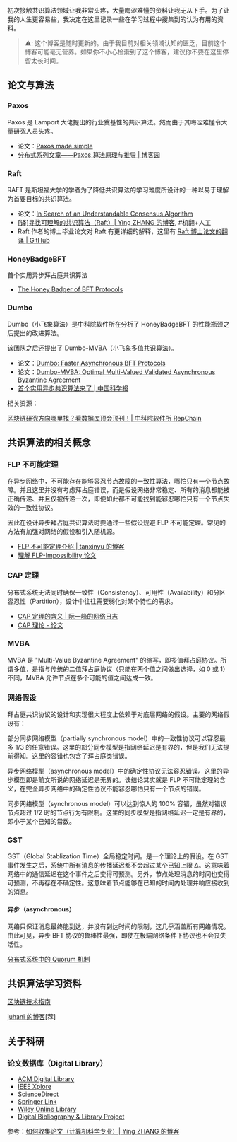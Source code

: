 初次接触共识算法领域让我非常头疼，大量晦涩难懂的资料让我无从下手。为了让我的人生更容易些，我决定在这里记录一些在学习过程中搜集到的认为有用的资料。

> ⚠️: 这个博客是随时更新的。由于我目前对相关领域认知的匮乏，目前这个博客可能毫无营养。如果你不小心检索到了这个博客，建议你不要在这里停留太长时间。

## 论文与算法

### Paxos

Paxos 是 Lamport 大佬提出的行业奠基性的共识算法。然而由于其晦涩难懂令大量研究人员头疼。

- 论文：[Paxos made simple](https://www.microsoft.com/en-us/research/publication/paxos-made-simple/)
- [分布式系列文章——Paxos 算法原理与推导 | 博客园](https://www.cnblogs.com/linbingdong/p/6253479.html)

### Raft

RAFT 是斯坦福大学的学者为了降低共识算法的学习难度所设计的一种以易于理解为首要目标的共识算法。

- 论文：[In Search of an Understandable Consensus Algorithm](https://www.usenix.org/conference/atc14/technical-sessions/presentation/ongaro)
- [[译]寻找可理解的共识算法（Raft）| Ying ZHANG 的博客](https://ying-zhang.github.io/dist/2014-raft-cn/), #机翻+人工
- Raft 作者的博士毕业论文对 Raft 有更详细的解释，这里有 [Raft 博士论文的翻译 | GitHub](https://github.com/OneSizeFitsQuorum/raft-thesis-zh_cn/)

### HoneyBadgeBFT

首个实用异步拜占庭共识算法

- [The Honey Badger of BFT Protocols](https://dl.acm.org/doi/abs/10.1145/2976749.2978399)

### Dumbo

Dumbo（小飞象算法）是中科院软件所在分析了 HoneyBadgeBFT 的性能瓶颈之后提出的改进算法。

该团队之后还提出了 Dumbo-MVBA（小飞象多值共识算法）。

- 论文：[Dumbo: Faster Asynchronous BFT Protocols](https://dl.acm.org/doi/10.1145/3372297.3417262)
- 论文：[Dumbo-MVBA: Optimal Multi-Valued Validated Asynchronous Byzantine Agreement](https://dl.acm.org/doi/10.1145/3382734.3405707)
- [首个实用异步共识算法来了 | 中国科学报](https://www.cas.cn/cm/202102/t20210223_4778515.shtml)

相关资源：

[区块链研究方向哪里找？看数据库顶会顶刊！| 中科院软件所 RepChain](https://mp.weixin.qq.com/s/Q5CEL3T_GgzTR_HZkLiVGQ)

## 共识算法的相关概念

### FLP 不可能定理

在异步网络中，不可能存在能够容忍节点故障的一致性算法，哪怕只有一个节点故障。并且这里并没有考虑拜占庭错误，而是假设网络非常稳定、所有的消息都能被正确传递、并且仅被传递一次，即便如此都不可能找到能容忍哪怕只有一个节点失效的一致性协议。

因此在设计异步拜占庭共识算法时要通过一些假设规避 FLP 不可能定理。常见的方法有加强对网络的假设和引入随机源。

- [FLP 不可能定理介绍 | tanxinyu 的博客](https://tanxinyu.work/flp-theory/)
- [理解 FLP-Impossibility 论文](https://www.inlighting.org/archives/understand-flp-impossibility)
### CAP 定理

分布式系统无法同时确保一致性（Consistency）、可用性（Availability）和分区容忍性（Partition），设计中往往需要弱化对某个特性的需求。

- [CAP 定理的含义 | 阮一峰的网络日志](https://www.ruanyifeng.com/blog/2018/07/cap.html)
- [CAP 理论 - 论文](https://blog.csdn.net/qq_36159303/article/details/107146186)

### MVBA

MVBA 是 "Multi-Value Byzantine Agreement" 的缩写，即多值拜占庭协议。所谓多值，是指与传统的二值拜占庭协议（只能在两个值之间做出选择，如 0 或 1）不同，MVBA 允许节点在多个可能的值之间达成一致。

### 网络假设

拜占庭共识协议的设计和实现很大程度上依赖于对底层网络的假设。主要的网络假设有：

部分同步网络模型（partially synchronous model）中的一致性协议可以容忍最多 1/3 的任意错误。这里的部分同步模型是指网络延迟是有界的，但是我们无法提前得知。这里的容错也包含了拜占庭类错误。

异步网络模型（asynchronous model）中的确定性协议无法容忍错误。这里的异步模型即是前文所说的网络延迟是无界的。该结论其实就是 FLP 不可能定理的含义，在完全异步网络中的确定性协议不能容忍哪怕只有一个节点的错误。

同步网络模型（synchronous model）可以达到惊人的 100% 容错，虽然对错误节点超过 1/2 时的节点行为有限制。这里的同步模型是指网络延迟一定是有界的，即小于某个已知的常数。

### GST

GST（Global Stablization Time）全局稳定时间。是一个理论上的假设。在 GST 事件发生之后，系统中所有消息的传播延迟都不会超过某个已知上限 $\Delta$。这意味着网络中的通信延迟在这个事件之后变得可预测。另外，节点处理消息的时间也变得可预测，不再存在不确定性。这意味着节点能够在已知的时间内处理并响应接收到的消息。

#### 异步（asynchronous）

网络只保证消息最终能到达，并没有到达时间的限制，这几乎涵盖所有网络情况。由此可见，异步 BFT 协议的鲁棒性最强，即使在极端网络条件下协议也不会丧失活性。

[分布式系统中的 Quorum 机制](https://liqingqiya.github.io/%E5%88%86%E5%B8%83%E5%BC%8F/quorum/2020/05/12/quorum.html)

## 共识算法学习资料

[区块链技术指南](https://yeasy.gitbook.io/blockchain_guide/)

[juhani 的博客](https://aandds.com/categories.html)[荐]

## 关于科研

### 论文数据库（Digital Library）

- [ACM Digital Library](https://dl.acm.org/)
- [IEEE Xplore](https://ieeexplore.ieee.org/)
- [ScienceDirect](https://www.sciencedirect.com)
- [Springer Link](https://link.springer.com)
- [Wiley Online Library](https://onlinelibrary.wiley.com)
- [Digital Bibliography & Library Project](https://dblp.uni-trier.de/)

参考：[如何收集论文（计算机科学专业）| Ying ZHANG 的博客](https://ying-zhang.github.io/misc/2016-we-love-paper/)